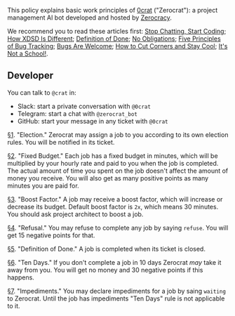 This policy explains basic work principles of
[0crat](http://www.0crat.com) ("Zerocrat"):
a project management AI bot developed
and hosted by [Zerocracy](http://www.zerocracy.com).

We recommend you to read these articles first:
[Stop Chatting, Start Coding](http://www.yegor256.com/2014/10/07/stop-chatting-start-coding.html);
[How XDSD Is Different](http://www.yegor256.com/2014/04/17/how-xdsd-is-different.html);
[Definition of Done](http://www.yegor256.com/2014/04/15/definition-of-done.html);
[No Obligations](http://www.yegor256.com/2014/04/13/no-obligations-principle.html);
[Five Principles of Bug Tracking](http://www.yegor256.com/2014/11/24/principles-of-bug-tracking.html);
[Bugs Are Welcome](http://www.yegor256.com/2014/04/13/bugs-are-welcome.html);
[How to Cut Corners and Stay Cool](http://www.yegor256.com/2015/01/15/how-to-cut-corners.html);
[It's Not a School!](http://www.yegor256.com/2015/02/16/it-is-not-a-school.html).

## Developer

You can talk to `@crat` in:

  * Slack: start a private conversation with `@0crat`
  * Telegram: start a chat with `@zerocrat_bot`
  * GitHub: start your message in any ticket with `@0crat`

<a name="1" href="#1">§1</a>.
"Election."
Zerocrat may assign a job to you according to its own election rules.
You will be notified in its ticket.

<a name="2" href="#2">§2</a>.
"Fixed Budget."
Each job has a fixed budget in minutes,
which will be multiplied by your hourly rate and paid to you
when the job is completed. The actual amount of time you spent
on the job doesn't affect the amount of money you receive. You will
also get as many positive points as many minutes you are paid for.

<a name="3" href="#3">§3</a>.
"Boost Factor."
A job may receive a boost factor, which will increase or decrease
its budget. Default boost factor is `2x`, which means 30 minutes.
You should ask project architect to boost a job.

<a name="4" href="#4">§4</a>.
"Refusal."
You may refuse to complete any job by saying `refuse`.
You will get 15 negative points for that.

<a name="5" href="#5">§5</a>.
"Definition of Done."
A job is completed when its ticket is closed.

<a name="6" href="#6">§6</a>.
"Ten Days."
If you don't complete a job in 10 days Zerocrat _may_ take it away from you.
You will get no money and 30 negative points if this happens.

<a name="7" href="#7">§7</a>.
"Impediments."
You may declare impediments for a job by saing `waiting` to Zerocrat.
Until the job has impediments "Ten Days" rule is not applicable to it.

